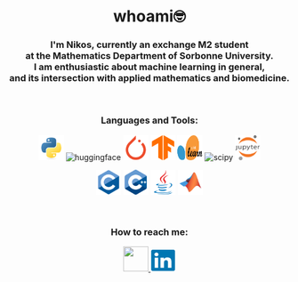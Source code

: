 <h1 align="center"> whoami🤓 </h1>

<h3 align="center">
    I'm Nikos, currently an exchange M2 student <br>at the Mathematics Department of Sorbonne University. <br>
    I am enthusiastic about machine learning in general,<br>and its intersection with applied mathematics and biomedicine. <br>
</h3>

<br>

<h3 align="center">Languages and Tools:</h3>
<p align="center">
    <img src="https://raw.githubusercontent.com/devicons/devicon/master/icons/python/python-original.svg" alt="python" width="45" height="45"/>
    <img src="https://huggingface.co/datasets/huggingface/brand-assets/resolve/main/hf-logo.svg" alt="huggingface" width="45" height="45"/>
    <img src="https://raw.githubusercontent.com/devicons/devicon/master/icons/pytorch/pytorch-original.svg" alt="pytorch" width="45" height="45"/>
    <img src="https://raw.githubusercontent.com/devicons/devicon/master/icons/tensorflow/tensorflow-original.svg" alt="tensorflow" width="45" height="45"/>
    <img src="https://raw.githubusercontent.com/scikit-learn/scikit-learn/main/doc/logos/scikit-learn-logo-without-subtitle.svg" alt="scikit-learn" width="45" height="45"/>
    <!-- <img src="https://www.statsmodels.org/stable/_images/statsmodels-logo-v2.svg" alt="statsmodels" width="45" height="45"/> -->
    <img src="https://raw.githubusercontent.com/scipy/scipy.org/refs/heads/main/static/images/logo.svg" alt="scipy" width="45" height="45"/>
    <img src="https://raw.githubusercontent.com/devicons/devicon/refs/heads/master/icons/jupyter/jupyter-original-wordmark.svg" alt="scipy" width="45" height="45"/>
</p>
<p align="center">
    <img src="https://raw.githubusercontent.com/devicons/devicon/refs/heads/master/icons/c/c-original.svg" alt="c" width="45" height="45"/>
    <img src="https://raw.githubusercontent.com/devicons/devicon/master/icons/cplusplus/cplusplus-original.svg" alt="c++" width="45" height="45"/>
    <img src="https://raw.githubusercontent.com/devicons/devicon/master/icons/java/java-original.svg" alt="java" width="45" height="45"/>
    <img src="https://raw.githubusercontent.com/devicons/devicon/master/icons/matlab/matlab-original.svg" alt="matlab" width="45" height="45"/>
</p>

<br>

<h3 align="center"> How to reach me: </h3>
<p align="center">
 <a href="mailto:nikoskontogeorgis.nk@gmail.com" target="_blank">
 <img src="https://upload.wikimedia.org/wikipedia/commons/thumb/e/ee/%28at%29.svg/1280px-%28at%29.svg.png" height="45" width="45" /> </a>
 <a href="https://www.linkedin.com/in/nikoskontogeorgis/" target="_blank">
 <img src="https://raw.githubusercontent.com/devicons/devicon/master/icons/linkedin/linkedin-original.svg" height="40" width="45" /> </a>
</p>
